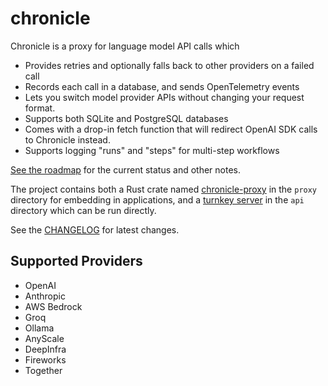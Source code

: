 # chronicle

Chronicle is a proxy for language model API calls which

- Provides retries and optionally falls back to other providers on a failed call
- Records each call in a database, and sends OpenTelemetry events
- Lets you switch model provider APIs without changing your request format.
- Supports both SQLite and PostgreSQL databases
- Comes with a drop-in fetch function that will redirect OpenAI SDK calls to Chronicle instead.
- Supports logging "runs" and "steps" for multi-step workflows

[See the roadmap](https://imfeld.dev/notes/projects_chronicle) for the current status and other notes.

The project contains both a Rust crate named [chronicle-proxy](https://crates.io/crates/chronicle-proxy) in the `proxy` directory for embedding in applications, and a [turnkey server](https://crates.io/crates/chronicle-api) in the `api` directory which can be run directly.

See the [CHANGELOG](./api/CHANGELOG.md) for latest changes.

## Supported Providers

- OpenAI
- Anthropic
- AWS Bedrock
- Groq
- Ollama
- AnyScale
- DeepInfra
- Fireworks
- Together
